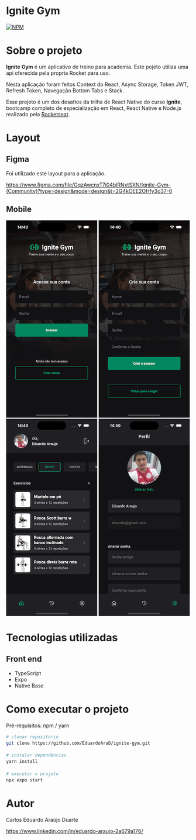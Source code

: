 # Ignite Gym
[![NPM](https://img.shields.io/npm/l/react)](https://github.com/EduardoAraD/ignite-gym/blob/main/LICENSE)

# Sobre o projeto

**Ignite Gym** é um aplicativo de treino para academia. Este pojeto utiliza uma api oferecida pela propria Rocket para uso.

Nesta aplicação foram feitos Context do React, Async Storage, Token JWT, Refresh Token, Navegação Bottom Tabs e Stack.

Esse projeto é um dos desafios da trilha de React Native do curso **Ignite**, bootcamp completo de especialização em React, React Native e Node.js
realizado pela [Rocketseat](https://www.rocketseat.com.br "Site da Rockeseat").

# Layout
## Figma
Foi utilizado este layout para a aplicação.

https://www.figma.com/file/GqzAwcnxT7i04blRNxtSXN/Ignite-Gym-(Community)?type=design&mode=design&t=2G4kOEE2OHfy3o37-0

## Mobile
![Mobile 1](https://github.com/EduardoAraD/assets/blob/main/ignitegym/login.png) ![Mobile 2](https://github.com/EduardoAraD/assets/blob/main/ignitegym/cadastro.png) ![Mobile 3](https://github.com/EduardoAraD/assets/blob/main/ignitegym/home.png) ![Mobile 4](https://github.com/EduardoAraD/assets/blob/main/ignitegym/profile.png)

# Tecnologias utilizadas
## Front end
- TypeScript
- Expo
- Native Base

# Como executar o projeto
Pré-requisitos: npm / yarn

```bash
# clonar repositório
git clone https://github.com/EduardoAraD/ignite-gym.git

# instalar dependências
yarn install

# executar o projeto
npx expo start
```

# Autor

Carlos Eduardo Araújo Duarte

https://www.linkedin.com/in/eduardo-araujo-2a679a176/

